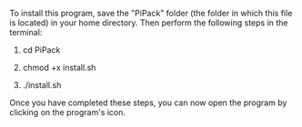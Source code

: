 To install this program, save the "PiPack" folder (the folder in which this file is located) in your home directory. Then perform the following steps in the terminal:

1) cd PiPack

2) chmod +x install.sh

3) ./install.sh

Once you have completed these steps, you can now open the program by clicking on the program's icon.

